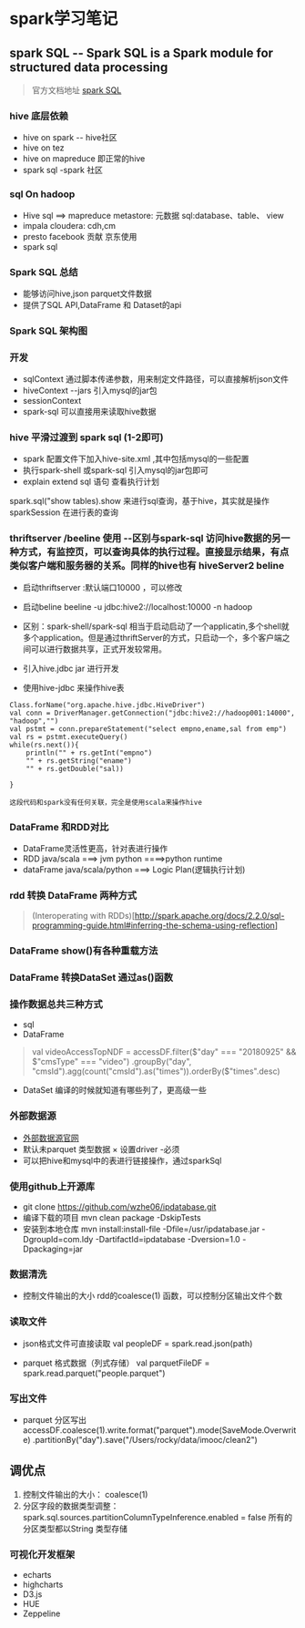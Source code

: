 # spark学习笔记

## spark SQL  -- Spark SQL is a Spark module for structured data processing
> 官方文档地址 [spark SQL](http://spark.apache.org/docs/latest/sql-programming-guide.html)

### hive 底层依赖
* hive on spark -- hive社区
* hive on tez   
* hive on mapreduce  即正常的hive
* spark sql -spark 社区


### sql On hadoop
* Hive
    sql ==> mapreduce
    metastore: 元数据
    sql:database、table、 view
* impala
    cloudera: cdh,cm
* presto
    facebook 贡献
    京东使用
* spark sql

### Spark SQL 总结
* 能够访问hive,json parquet文件数据
* 提供了SQL API,DataFrame 和 Dataset的api

### Spark SQL 架构图

### 开发
* sqlContext  通过脚本传递参数，用来制定文件路径，可以直接解析json文件
* hiveContext  --jars 引入mysql的jar包
* sessionContext
* spark-sql  可以直接用来读取hive数据

### hive  平滑过渡到 spark sql (1-2即可)
* spark 配置文件下加入hive-site.xml  ,其中包括mysql的一些配置
* 执行spark-shell  或spark-sql  引入mysql的jar包即可
* explain extend sql 语句  查看执行计划

spark.sql("show tables).show  来进行sql查询，基于hive，其实就是操作sparkSession 在进行表的查询  

### thriftserver  /beeline 使用   --区别与spark-sql 访问hive数据的另一种方式，有监控页，可以查询具体的执行过程。直接显示结果，有点类似客户端和服务器的关系。同样的hive也有 hiveServer2 beline
* 启动thriftserver :默认端口10000 ，可以修改
* 启动beline beeline -u jdbc:hive2://localhost:10000 -n hadoop
* 区别：spark-shell/spark-sql 相当于启动启动了一个applicatin,多个shell就多个application。但是通过thriftServer的方式，只启动一个，多个客户端之间可以进行数据共享，正式开发较常用。

* 引入hive.jdbc  jar 进行开发

* 使用hive-jdbc 来操作hive表
```
Class.forName("org.apache.hive.jdbc.HiveDriver")
val conn = DriverManager.getConnection("jdbc:hive2://hadoop001:14000", "hadoop","")
val pstmt = conn.prepareStatement("select empno,ename,sal from emp")
val rs = pstmt.executeQuery()
while(rs.next()){
    println("" + rs.getInt("empno")
    "" + rs.getString("ename")
    "" + rs.getDouble("sal))

}

这段代码和spark没有任何关联，完全是使用scala来操作hive
```
 
### DataFrame 和RDD对比
* DataFrame灵活性更高，针对表进行操作
* RDD java/scala  ===> jvm   python ====>python runtime
* dataFrame     java/scala/python ===> Logic Plan(逻辑执行计划)


### rdd 转换 DataFrame 两种方式
> (Interoperating with RDDs)[http://spark.apache.org/docs/2.2.0/sql-programming-guide.html#inferring-the-schema-using-reflection]



### DataFrame   show()有各种重载方法  

### DataFrame 转换DataSet   通过as()函数

### 操作数据总共三种方式
* sql 
* DataFrame 
> val videoAccessTopNDF = accessDF.filter($"day" === "20180925" && $"cmsType" === "video")
          .groupBy("day", "cmsId").agg(count("cmsId").as("times")).orderBy($"times".desc)

* DataSet  编译的时候就知道有哪些列了，更高级一些



### 外部数据源
* [外部数据源官网](https://spark-packages.org/)
* 默认未parquet 类型数据
× 设置driver -必须
* 可以把hive和mysql中的表进行链接操作，通过sparkSql



### 使用github上开源库
* git clone https://github.com/wzhe06/ipdatabase.git
* 编译下载的项目  mvn clean package -DskipTests
* 安装到本地仓库 mvn install:install-file -Dfile=/usr/ipdatabase.jar 
-DgroupId=com.ldy -DartifactId=ipdatabase -Dversion=1.0 -Dpackaging=jar


###  数据清洗

* 控制文件输出的大小  rdd的coalesce(1) 函数，可以控制分区输出文件个数
 

### 读取文件
* json格式文件可直接读取  val peopleDF = spark.read.json(path)

* parquet 格式数据（列式存储）  val parquetFileDF = spark.read.parquet("people.parquet")

### 写出文件
*  parquet  分区写出  accessDF.coalesce(1).write.format("parquet").mode(SaveMode.Overwrite)
          .partitionBy("day").save("/Users/rocky/data/imooc/clean2")


## 调优点
1. 控制文件输出的大小： coalesce(1)
2. 分区字段的数据类型调整：spark.sql.sources.partitionColumnTypeInference.enabled = false
所有的分区类型都以String 类型存储


### 可视化开发框架
* echarts
* highcharts
* D3.js
* HUE
* Zeppeline


